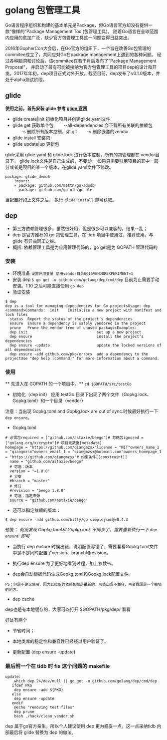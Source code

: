 # golang 包管理工具

Go语言程序组织和构建的基本单元是Package，但Go语言官方却没有提供一款“像样的”Package Management Tool(包管理工具)。
随着Go语言在全球范围内应用的愈加广泛，缺少官方包管理工具这一问题变得日益突出。

2016年GopherCon大会后，在Go官方的组织下，一个旨在改善Go包管理的commitee成立了，共同应对Go在package management上遇到的各种问题。
经过各种脑洞和讨论后，该commitee在若干月后发布了“Package Management Proposal”，
并启动了最有可能被接纳为官方包管理工具的项目dep的设计和开发。2017年年初，dep项目正式对外开放。截至目前，dep发布了v0.1.0版本，并处于alpha测试阶段。

## glide

**使用之前，首先安装 glide 参考 [glide 官网](https://www.glide.org)**

* glide create|init 初始化项目并创建glide.yaml文件.
* glide get 获取单个包
  　　--all-dependencies 会下载所有关联的依赖包
  　　-s 删除所有版本控制，如.git
  　　-v 删除嵌套的vendor
* glide install 安装包
* glide update|up 更新包

glide采用  glide.yaml 和 glide.lock 进行版本控制，所有的包管理都在 vendor目录下。
glide.lock文件是自己生成的，不要动。
如果只需要引用项目的其中一部分或者是项目的某一个版本，在glide.yaml文件下修改。

```
package: glide_demo6
    import:
    - package: github.com/mattn/go-adodb
    - package: github.com/go-ole/go-ole
```

当配置好如上文件之后， 执行 `glide install` 即可获取。

## dep

* 第三方依赖管理很多，虽然很好用，但是很少可以兼容的，结果--乱；
* dep 是官方推荐的 go 包管理工具，在 tidb 项目中使用过，推荐使用。与glide 有异曲同工之妙。
* 概括: 依赖管理工具是为应用管理代码的，go get是为 GOPATH 管理代码的

### 安装

* 环境准备
`设置环境变量 使用vendor目录GO15VENDOREXPERIMENT=1`
* 安装 dep
`$ go get -u github.com/golang/dep/cmd/dep` 目前为止需要手动安装。1.10 之后可能直接使用 `go dep`
* 验证安装

```
$ dep
dep is a tool for managing dependencies for Go projectsUsage: dep <command>Commands:  init    Initialize a new project with manifest and lock files
  status  Report the status of the project‘s dependencies
  ensure  Ensure a dependency is safely vendored in the project
  prune   Prune the vendor tree of unused packagesExamples:
  dep init                               set up a new project
  dep ensure                             install the project‘s dependencies
  dep ensure -update                     update the locked versions of all dependencies
  dep ensure -add github.com/pkg/errors  add a dependency to the projectUse "dep help [command]" for more information about a command.
```
### 使用

** 先进入在 GOPATH 的一个项目中。**
`cd $GOPATH/src/testGo`

* 初始化（dep init）
应用 testGo 目录下出现了两个文件（Gopkg.lock、Gopkg.toml）和一个目录（vendor）

注意：当出现 Gopkg.toml and Gopkg.lock are out of sync.时候最好执行一下 `dep ensure`。

* Gopkg.toml

```
# 必需包required = ["github.com/astaxie/beego"]# 忽略包ignored = ["golang.org/x/crypto"]# 项目元数据[metadata]
homepage = "https://github.com/qiangmzsx"license = "MIT"owners_name_1 = "qiangmzsx"owners_email_1 = "qiangmzsx@hotmail.com"owners_homepage_1 = "https://github.com/qiangmzsx"# 约束条件[[constraint]]
  name = "github.com/astaxie/beego"
  # 可选：版本
  version = "=1.8.0"
  # 分支
  #branch = "master"
  # 修订
  #revision = "beego 1.8.0"
  # 可选：指定来源
  source = "github.com/astaxie/beego"
```
* 还可以指定依赖的版本：

`$ dep ensure -add github.com/bitly/go-simplejson@=0.4.3`

预警：
*假设发现 Gopkg.toml和 Gopkg.lock 不同步了，需要重新执行一下 `dep ensure `即可*

* 当执行 dep ensure 时候出错，说明配置写错了，需要看看Gopkg.toml文件中是不是同时配置了version、branch和revision。
  
* 执行dep ensure 为了更好地看到过程，加上参数-v。

* dep会自动根据代码生成Gopkg.toml和Gopkg.lock配置文件。

```
PS：但是不建议使用，因为其拉取的依赖包都是最新的，可能出现不兼容，再者我国是一个被墙的地方。
```
* dep cache

dep也是有本地缓存的，大家可以打开 $GOPATH/pkg/dep/ 看看

好处有两个
* 节省时间；
* 本地类库的稳定性和兼容性已经经过用户验证了。

* 更新配置 (dep ensure -update)

### 最后附一个在 tidb 时 fix 这个问题的 makefile

```
update:
   	which dep 2>/dev/null || go get -u github.com/golang/dep/cmd/dep
   ifdef PKG
   	dep ensure -add ${PKG}
   else
   	dep ensure -update
   endif
   	@echo "removing test files"
   	dep prune
   	bash ./hack/clean_vendor.sh
```

dep 属于go官方亲生，所以个人建议使用 dep 更为稳妥一点，这一点采纳tidb 内部最后将 glide 替换为 dep 的做法。